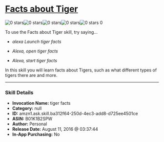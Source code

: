 # [Facts about Tiger](http://alexa.amazon.com/#skills/amzn1.ask.skill.ba312f64-250d-4ec3-add8-d725ee4501ce)
![0 stars](../../images/ic_star_border_black_18dp_1x.png)![0 stars](../../images/ic_star_border_black_18dp_1x.png)![0 stars](../../images/ic_star_border_black_18dp_1x.png)![0 stars](../../images/ic_star_border_black_18dp_1x.png)![0 stars](../../images/ic_star_border_black_18dp_1x.png) 0

To use the Facts about Tiger skill, try saying...

* *alexa Launch tiger facts*

* *Alexa, open tiger facts*

* *Alexa, start tiger facts*

In this skill you will learn facts about Tigers, such as what different types of tigers there are and more.

***

### Skill Details

* **Invocation Name:** tiger facts
* **Category:** null
* **ID:** amzn1.ask.skill.ba312f64-250d-4ec3-add8-d725ee4501ce
* **ASIN:** B01K1B2SPW
* **Author:** Personal
* **Release Date:** August 11, 2016 @ 03:37:44
* **In-App Purchasing:** No
